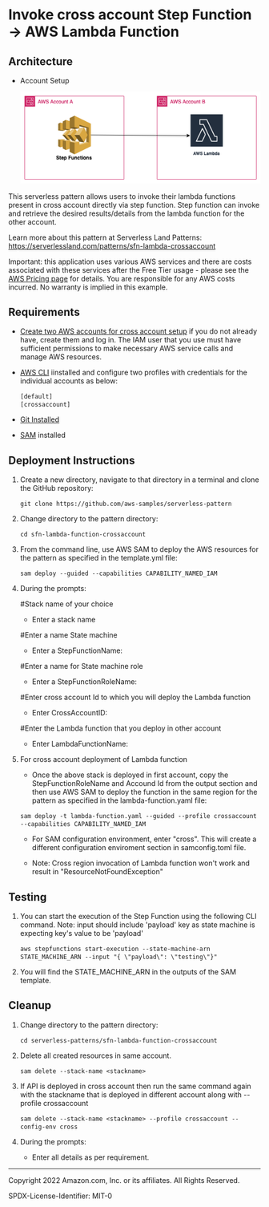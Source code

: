 # Invoke cross account Step Function -> AWS Lambda Function
## Architecture
* Account Setup

    ![Concept](./images/stepfunctions-crossacc-lambda.png)

This serverless pattern allows users to invoke their lambda functions present in cross account directly via step function. Step function can invoke and retrieve the desired results/details from the lambda function for the other account. 

Learn more about this pattern at Serverless Land Patterns: https://serverlessland.com/patterns/sfn-lambda-crossaccount

Important: this application uses various AWS services and there are costs associated with these services after the Free Tier usage - please see the [AWS Pricing page](https://aws.amazon.com/pricing/) for details. You are responsible for any AWS costs incurred. No warranty is implied in this example.

## Requirements
* [Create two AWS accounts for cross account setup](https://portal.aws.amazon.com/gp/aws/developer/registration/index.html) if you do not already have, create them and log in. The IAM user that you use must have sufficient permissions to make necessary AWS service calls and manage AWS resources.

* [AWS CLI](https://docs.aws.amazon.com/cli/latest/userguide/install-cliv2.html) iinstalled and configure two profiles with credentials for the individual accounts as below:
    ```
    [default]
    [crossaccount]
    ```
* [Git Installed](https://git-scm.com/book/en/v2/Getting-Started-Installing-Git)
* [SAM](https://docs.aws.amazon.com/serverless-application-model/latest/developerguide/serverless-sam-cli-install.html) installed

## Deployment Instructions

1. Create a new directory, navigate to that directory in a terminal and clone the GitHub repository:
    ``` 
    git clone https://github.com/aws-samples/serverless-pattern
    ```
1. Change directory to the pattern directory:
    ```
    cd sfn-lambda-function-crossaccount
    ```
1. From the command line, use AWS SAM to deploy the AWS resources for the pattern as specified in the template.yml file:
    ```
    sam deploy --guided --capabilities CAPABILITY_NAMED_IAM
    ```
1. During the prompts:

    #Stack name of your choice
    - Enter a stack name

    #Enter a name State machine 
    - Enter a StepFunctionName:

    #Enter a name for State machine role
    - Enter a StepFunctionRoleName:

    #Enter cross account Id to which you will deploy the Lambda function
    - Enter CrossAccountID: 

    #Enter the Lambda function that you deploy in other account
    - Enter LambdaFunctionName:

1. For cross account deployment of Lambda function
    - Once the above stack is deployed in first account, copy the StepFunctionRoleName and Accound Id from the output section and then use AWS SAM to deploy the function in the same region for the pattern as specified in the lambda-function.yaml file:
    ```
    sam deploy -t lambda-function.yaml --guided --profile crossaccount --capabilities CAPABILITY_NAMED_IAM
    ```

    - For SAM configuration environment, enter "cross". This will create a different configuration enviroment section in samconfig.toml file. 

    - Note: Cross region invocation of Lambda function won't work and result in "ResourceNotFoundException"

## Testing

1. You can start the execution of the Step Function using the following CLI command. Note: input should include 'payload' key as state machine is expecting key's value to be 'payload'
    ```
    aws stepfunctions start-execution --state-machine-arn STATE_MACHINE_ARN --input "{ \"payload\": \"testing\"}"
    ```

1. You will find the STATE_MACHINE_ARN in the outputs of the SAM template.

## Cleanup
 
1. Change directory to the pattern directory:
    ```
    cd serverless-patterns/sfn-lambda-function-crossaccount
    ```
1. Delete all created resources in same account.
    ```
    sam delete --stack-name <stackname>
    ```
    
1. If API is deployed in cross account then run the same command again with the stackname that is deployed in different account along with --profile crossaccount
    ```
    sam delete --stack-name <stackname> --profile crossaccount --config-env cross

1. During the prompts:
    * Enter all details as per requirement.
----
Copyright 2022 Amazon.com, Inc. or its affiliates. All Rights Reserved.

SPDX-License-Identifier: MIT-0
